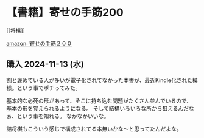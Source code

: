 # 【書籍】寄せの手筋200

[[将棋]]

[amazon: 寄せの手筋２００](https://amzn.to/4esUXkI)

## 購入 2024-11-13 (水)

割と褒めている人が多いが電子化されてなかった本書が、最近Kindle化された模様。という事でポチってみた。

基本的な必死の形があって、そこに持ち込む問題がたくさん並んでいるので、
基本の形を覚えられるようになる。
そして結構いろいろな所から狙えるんだなぁ、という事を知れる。
なかなかいいな。

詰将棋もこういう感じで構成されてる本無いかな〜と思ってたんだよな。